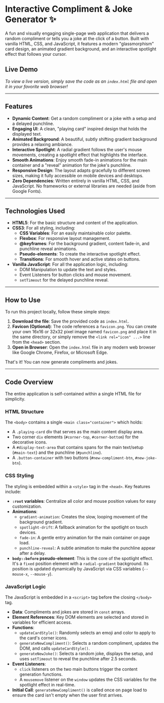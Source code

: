# Interactive Compliment & Joke Generator ✨

A fun and visually engaging single-page web application that delivers a random compliment or tells you a joke at the click of a button. Built with vanilla HTML, CSS, and JavaScript, it features a modern "glassmorphism" card design, an animated gradient background, and an interactive spotlight effect that follows your cursor.



## Live Demo

*To view a live version, simply save the code as an `index.html` file and open it in your favorite web browser!*

---

## Features

-   **Dynamic Content**: Get a random compliment or a joke with a setup and a delayed punchline.
-   **Engaging UI**: A clean, "playing card" inspired design that holds the displayed text.
-   **Animated Background**: A beautiful, subtly shifting gradient background provides a relaxing ambiance.
-   **Interactive Spotlight**: A radial gradient follows the user's mouse movements, creating a spotlight effect that highlights the interface.
-   **Smooth Animations**: Enjoy smooth fade-in animations for the main container and a "reveal" animation for the joke's punchline.
-   **Responsive Design**: The layout adapts gracefully to different screen sizes, making it fully accessible on mobile devices and desktops.
-   **Zero Dependencies**: Written entirely in vanilla HTML, CSS, and JavaScript. No frameworks or external libraries are needed (aside from Google Fonts).

---

## Technologies Used

-   **HTML5**: For the basic structure and content of the application.
-   **CSS3**: For all styling, including:
    -   **CSS Variables**: For an easily maintainable color palette.
    -   **Flexbox**: For responsive layout management.
    -   **@keyframes**: For the background gradient, content fade-in, and punchline reveal animations.
    -   **Pseudo-elements**: To create the interactive spotlight effect.
    -   **Transitions**: For smooth hover and active states on buttons.
-   **Vanilla JavaScript**: For all the application logic, including:
    -   DOM Manipulation to update the text and styles.
    -   Event Listeners for button clicks and mouse movement.
    -   `setTimeout` for the delayed punchline reveal.

---

## How to Use

To run this project locally, follow these simple steps:

1.  **Download the file**: Save the provided code as `index.html`.
2.  **Favicon (Optional)**: The code references a `favicon.png`. You can create your own 16x16 or 32x32 pixel image named `favicon.png` and place it in the same directory, or simply remove the `<link rel="icon" ...>` line from the `<head>` section.
3.  **Open in Browser**: Open the `index.html` file in any modern web browser like Google Chrome, Firefox, or Microsoft Edge.

That's it! You can now generate compliments and jokes.

---

## Code Overview

The entire application is self-contained within a single HTML file for simplicity.

### HTML Structure

The `<body>` contains a single `<main class="container">` which holds:
-   A `.playing-card` div that serves as the main content display area.
-   Two corner `div` elements (`#corner-top`, `#corner-bottom`) for the decorative icons.
-   A `#display-text-area` that contains spans for the main text/setup (`#main-text`) and the punchline (`#punchline`).
-   A `.button-container` with two buttons (`#new-compliment-btn`, `#new-joke-btn`).

### CSS Styling

The styling is embedded within a `<style>` tag in the `<head>`. Key features include:

-   **`:root` variables**: Centralize all color and mouse position values for easy customization.
-   **Animations**:
    -   `gradient-animation`: Creates the slow, looping movement of the background gradient.
    -   `spotlight-drift`: A fallback animation for the spotlight on touch devices.
    -   `fade-in`: A gentle entry animation for the main container on page load.
    -   `punchline-reveal`: A subtle animation to make the punchline appear after a delay.
-   **`body::before` pseudo-element**: This is the core of the spotlight effect. It's a `fixed` position element with a `radial-gradient` background. Its position is updated dynamically by JavaScript via CSS variables (`--mouse-x`, `--mouse-y`).

### JavaScript Logic

The JavaScript is embedded in a `<script>` tag before the closing `</body>` tag.

-   **Data**: Compliments and jokes are stored in `const` arrays.
-   **Element References**: Key DOM elements are selected and stored in variables for efficient access.
-   **Functions**:
    -   `updateCardStyle()`: Randomly selects an emoji and color to apply to the card's corner icons.
    -   `generateNewCompliment()`: Selects a random compliment, updates the DOM, and calls `updateCardStyle()`.
    -   `generateNewJoke()`: Selects a random joke, displays the setup, and uses `setTimeout` to reveal the punchline after 2.5 seconds.
-   **Event Listeners**:
    -   `click` listeners on the two main buttons trigger the content generation functions.
    -   A `mousemove` listener on the `window` updates the CSS variables for the spotlight effect in real-time.
-   **Initial Call**: `generateNewCompliment()` is called once on page load to ensure the card isn't empty when the user first arrives.